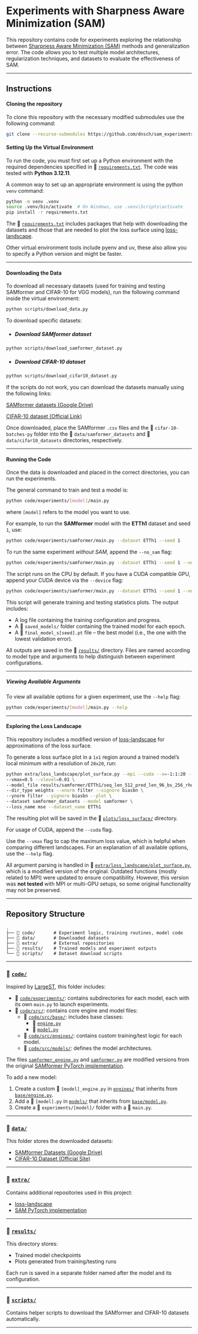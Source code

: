 # Experiments with Sharpness Aware Minimization (SAM)

This repository contains code for experiments exploring the relationship between [Sharpness Aware Minimization (SAM)](https://arxiv.org/abs/2010.01412) methods and generalization error. The code allows you to test multiple model architectures, regularization techniques, and datasets to evaluate the effectiveness of SAM.

---

## Instructions

#### Cloning the repository

To clone this repository with the necessary modified submodules use the
following command:

```bash
git clone --recurse-submodules https://github.com/dnsch/sam_experiments.git
```

#### Setting Up the Virtual Environment

To run the code, you must first set up a Python environment with the required dependencies specified in 📄 [`requirements.txt`](requirements.txt). The code was tested with **Python 3.12.11**.

A common way to set up an appropriate environment is using the python `venv` command:

```bash
python -m venv .venv
source .venv/bin/activate  # On Windows, use .venv\Scripts\activate
pip install -r requirements.txt
```

The 📄 [`requirements.txt`](requirements.txt) includes packages that help with downloading the datasets
and those that are needed to plot the loss surface using [loss-landscape](https://github.com/tomgoldstein/loss-landscape).

Other virtual environment tools include pyenv and uv, these also allow you to specify a Python version and might be faster.

---

#### Downloading the Data

To download all necessary datasets (used for training and testing SAMformer and CIFAR-10 for VGG models), run the following command inside the virtual environment:

```bash
python scripts/download_data.py
```

To download specific datasets:

* ##### Download SAMformer dataset

```bash
python scripts/download_samformer_dataset.py
```

* ##### Download CIFAR-10 dataset

```bash
python scripts/download_cifar10_dataset.py
```

If the scripts do not work, you can download the datasets manually using the following links:

[SAMformer datasets (Google Drive)](https://drive.google.com/uc?id=1alE33S1GmP5wACMXaLu50rDIoVzBM4ik)

[CIFAR-10 dataset (Official Link)](https://www.cs.toronto.edu/~kriz/cifar-10-python.tar.gz)

Once downloaded, place the SAMformer ```.csv``` files and the 📁 ```cifar-10-batches-py``` folder into the 📁 ```data/samformer_datasets``` and 📁 ```data/cifar10_datasets``` directories, respectively.

---

#### Running the Code

Once the data is downloaded and placed in the correct directories, you can run the experiments.

The general command to train and test a model is:

```bash
python code/experiments/[model]/main.py
```

where `[model]` refers to the model you want to use.

For example, to run the **SAMformer** model with the **ETTh1** dataset and seed `1`, use:

```bash
python code/experiments/samformer/main.py --dataset ETTh1 --seed 1
```

To run the same experiment *without SAM*, append the `--no_sam` flag:

```bash
python code/experiments/samformer/main.py --dataset ETTh1 --seed 1 --no_sam
```

The script runs on the CPU by default. If you have a CUDA compatible GPU, append your CUDA device via the `--device` flag:

```bash
python code/experiments/samformer/main.py --dataset ETTh1 --seed 1 --no_sam --device cuda:0
```

This script will generate training and testing statistics plots. The output includes:

* A log file containing the training configuration and progress.
* A 📁 `saved_models/` folder containing the trained model for each epoch.
* A 📄 `final_model_s[seed].pt` file – the best model (i.e., the one with the lowest validation error).

All outputs are saved in the 📁 [`results/`](results/) directory. Files are named according to model type and arguments to help distinguish between experiment configurations.

---

##### Viewing Available Arguments

To view all available options for a given experiment, use the `--help` flag:

```bash
python code/experiments/[model]/main.py --help
```

---

#### Exploring the Loss Landscape

This repository includes a modified version of [loss-landscape](https://github.com/tomgoldstein/loss-landscape) for approximations of the loss surface.

To generate a loss surface plot in a `1x1` region around a trained model’s local minimum with a resolution of `20x20`, run:

```bash
python extra/loss_landscape/plot_surface.py --mpi --cuda --x=-1:1:20 --y=-1:1:20 \
--vmax=0.5 --vlevel=0.01 \
--model_file results/samformer/ETTh1/seq_len_512_pred_len_96_bs_256_rho_0.5/final_model_s1.pt \
--dir_type weights --xnorm filter --xignore biasbn \
--ynorm filter --yignore biasbn --plot \
--dataset samformer_datasets --model samformer \
--loss_name mse --dataset_name ETTh1
```

The resulting plot will be saved in the 📁 [`plots/loss_surface/`](plots/loss_surface/) directory.

For usage of CUDA, append the `--cuda` flag.

Use the `--vmax` flag to cap the maximum loss value, which is helpful when comparing different landscapes. For an explanation of all available options, use the `--help` flag.

All argument parsing is handled in 📄 [`extra/loss_landscape/plot_surface.py`](extra/loss_landscape/plot_surface.py), which is a modified version of the original. Outdated functions (mostly related to MPI) were updated to ensure compatibility. However, this version was **not tested** with MPI or multi-GPU setups, so some original functionality may not be preserved.

---

## Repository Structure

```
.
├── 📁 code/       # Experiment logic, training routines, model code  
├── 📁 data/       # Downloaded datasets  
├── 📁 extra/      # External repositories  
├── 📁 results/    # Trained models and experiment outputs  
└── 📁 scripts/    # Dataset download scripts  
```

---

### 📁 [`code/`](code/)

Inspired by [LargeST](https://github.com/liuxu77/LargeST), this folder includes:

* 📁 [`code/experiments/`](code/experiments/): contains subdirectories for each model, each with its own `main.py` to launch experiments.
* 📁 [`code/src/`](code/src/): contains core engine and model files:
  * 📁 [`code/src/base/`](code/src/base/): includes base classes:
    * 📄 [`engine.py`](code/src/base/engine.py)
    * 📄 [`model.py`](code/src/base/model.py)
  * 📁 [`code/src/engines/`](code/src/engines/): contains custom training/test logic for each model.
  * 📁 [`code/src/models/`](code/src/models/): defines the model architectures.

The files [`samformer_engine.py`](code/src/engines/samformer_engine.py) and [`samformer.py`](code/src/models/samformer.py) are modified versions from the original [SAMformer PyTorch implementation](https://github.com/romilbert/samformer/tree/main/samformer_pytorch).

To add a new model:

1. Create a custom 📄 `[model]_engine.py` in [`engines/`](code/src/engines/) that inherits from [`base/engine.py`](code/src/base/engine.py).
2. Add a 📄 `[model].py` in [`models/`](code/src/models/) that inherits from [`base/model.py`](code/src/base/model.py).
3. Create a 📁 `experiments/[model]/` folder with a 📄 `main.py`.

---

### 📁 [`data/`](data/)

This folder stores the downloaded datasets:

* [SAMformer Datasets (Google Drive)](https://drive.google.com/uc?id=1alE33S1GmP5wACMXaLu50rDIoVzBM4ik)
* [CIFAR-10 Dataset (Official Site)](https://www.cs.toronto.edu/~kriz/cifar-10-python.tar.gz)

---

### 📁 [`extra/`](extra/)

Contains additional repositories used in this project:

* [loss-landscape](https://github.com/tomgoldstein/loss-landscape)
* [SAM PyTorch implementation](https://github.com/davda54/sam)

---

### 📁 [`results/`](results/)

This directory stores:

* Trained model checkpoints
* Plots generated from training/testing runs

Each run is saved in a separate folder named after the model and its configuration.

---

### 📁 [`scripts/`](scripts/)

Contains helper scripts to download the SAMformer and CIFAR-10 datasets automatically.

---
